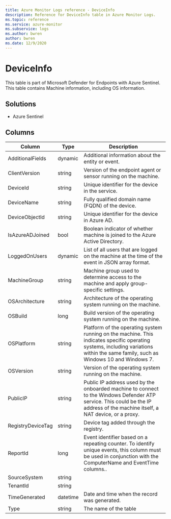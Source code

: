 ```yaml
---
title: Azure Monitor Logs reference - DeviceInfo
description: Reference for DeviceInfo table in Azure Monitor Logs.
ms.topic: reference
ms.service: azure-monitor
ms.subservice: logs
ms.author: bwren
author: bwren
ms.date: 12/9/2020
---
```


# DeviceInfo

 This table is part of Microsoft Defender for Endpoints with Azure Sentinel. This table contains Machine information, including OS information.

## Solutions

- Azure Sentinel




## Columns

|Column|Type|Description|
|---|---|---|
|AdditionalFields|dynamic|Additional information about the entity or event.|
|ClientVersion|string|Version of the endpoint agent or sensor running on the machine.|
|DeviceId|string|Unique identifier for the device in the service.|
|DeviceName|string|Fully qualified domain name (FQDN) of the device.|
|DeviceObjectId|string|Unique identifier for the device in Azure AD.|
|IsAzureADJoined|bool|Boolean indicator of whether machine is joined to the Azure Active Directory.|
|LoggedOnUsers|dynamic|List of all users that are logged on the machine at the time of the event in JSON array format.|
|MachineGroup|string|Machine group used to determine access to the machine and apply group-specific settings.|
|OSArchitecture|string|Architecture of the operating system running on the machine.|
|OSBuild|long|Build version of the operating system running on the machine.|
|OSPlatform|string|Platform of the operating system running on the machine. This indicates specific operating systems, including variations within the same family, such as Windows 10 and Windows 7.|
|OSVersion|string|Version of the operating system running on the machine.|
|PublicIP|string|Public IP address used by the onboarded machine to connect to the Windows Defender ATP service. This could be the IP address of the machine itself, a NAT device, or a proxy.|
|RegistryDeviceTag|string|Device tag added through the registry.|
|ReportId|long|Event identifier based on a repeating counter. To identify unique events, this column must be used in conjunction with the ComputerName and EventTime columns..|
|SourceSystem|string||
|TenantId|string||
|TimeGenerated|datetime|Date and time when the record was generated.|
|Type|string|The name of the table|
